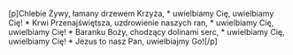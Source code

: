 [p]Chlebie Żywy, łamany drzewem Krzyża, * uwielbiamy Cię, uwielbiamy Cię! * Krwi Przenajświętsza, uzdrowienie naszych ran, * uwielbiamy Cię, uwielbiamy Cię! * Baranku Boży, chodzący dolinami serc, * uwielbiamy Cię, uwielbiamy Cię! * Jezus to nasz Pan, uwielbiajmy Go![/p]